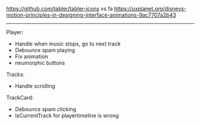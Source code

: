 https://github.com/tabler/tabler-icons vs fa
https://uxplanet.org/disneys-motion-principles-in-designing-interface-animations-9ac7707a2b43

---

Player:

 - Handle when music stops, go to next track
 - Debounce spam playing
 - Fix animation
 - neumorphic buttons

Tracks:

- Handle scrolling

TrackCard:

- Debounce spam clicking
- IsCurrentTrack for playertimeline is wrong
